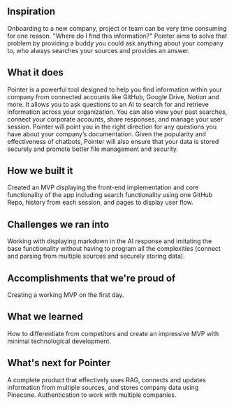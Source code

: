 ## Inspiration
Onboarding to a new company, project or team can be very time consuming for one reason. "Where do I find this information?" Pointer aims to solve that problem by providing a buddy you could ask anything about your company to, who always searches your sources and provides an answer.

## What it does
Pointer is a powerful tool designed to help you find information within your company from connected accounts like GitHub, Google Drive, Notion and more. It allows you to ask questions to an AI to search for and retrieve information across your organization. You can also view your past searches, connect your corporate accounts, share responses, and manage your user session. Pointer will point you in the right direction for any questions you have about your company’s documentation. Given the popularity and effectiveness of chatbots, Pointer will also ensure that your data is stored securely and promote better file management and security.

## How we built it
Created an MVP displaying the front-end implementation and core functionality of the app including search functionality using one GitHub Repo, history from each session, and pages to display user flow.

## Challenges we ran into
Working with displaying markdown in the AI response and imitating the base functionality without having to program all the complexities (connect and parsing from multiple sources and securely storing data).

## Accomplishments that we're proud of
Creating a working MVP on the first day.

## What we learned
How to differentiate from competitors and create an impressive MVP with minimal technological development.

## What's next for Pointer
A complete product that effectively uses RAG, connects and updates information from multiple sources, and stores company data using Pinecone. Authentication to work with multiple companies.

